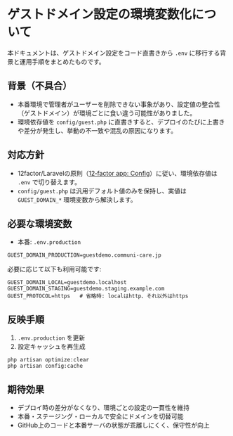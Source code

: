 # ゲストドメイン設定の環境変数化について

本ドキュメントは、ゲストドメイン設定をコード直書きから `.env` に移行する背景と運用手順をまとめたものです。

## 背景（不具合）
- 本番環境で管理者がユーザーを削除できない事象があり、設定値の整合性（ゲストドメイン）が環境ごとに食い違う可能性がありました。
- 環境依存値を `config/guest.php` に直書きすると、デプロイのたびに上書きや差分が発生し、挙動の不一致や混乱の原因になります。

## 対応方針
- 12factor/Laravelの原則（[12‑factor app: Config](https://12factor.net/config)）に従い、環境依存値は `.env` で切り替えます。
- `config/guest.php` は汎用デフォルト値のみを保持し、実値は `GUEST_DOMAIN_*` 環境変数から解決します。

## 必要な環境変数
- 本番: `.env.production`

```
GUEST_DOMAIN_PRODUCTION=guestdemo.communi-care.jp
```

必要に応じて以下も利用可能です:

```
GUEST_DOMAIN_LOCAL=guestdemo.localhost
GUEST_DOMAIN_STAGING=guestdemo.staging.example.com
GUEST_PROTOCOL=https   # 省略時: localはhttp、それ以外はhttps
```

## 反映手順
1. `.env.production` を更新
2. 設定キャッシュを再生成

```
php artisan optimize:clear
php artisan config:cache
```

## 期待効果
- デプロイ時の差分がなくなり、環境ごとの設定の一貫性を維持
- 本番・ステージング・ローカルで安全にドメインを切替可能
- GitHub上のコードと本番サーバの状態が乖離しにくく、保守性が向上
